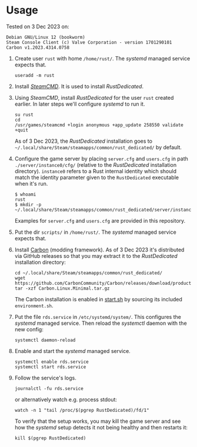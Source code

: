 # Usage

Tested on 3 Dec 2023 on:

```
Debian GNU/Linux 12 (bookworm)
Steam Console Client (c) Valve Corporation - version 1701290101
Carbon v1.2023.4314.0758
```

1. Create user `rust` with home `/home/rust/`. The _systemd_ managed service
   expects that.

   ```
   useradd -m rust
   ```

2. Install [_SteamCMD_](https://developer.valvesoftware.com/wiki/SteamCMD).
   It is used to install _RustDedicated_.

3. Using _SteamCMD_, install _RustDedicated_ for the user `rust` created earlier.
   In later steps we'll configure _systemd_ to run it.

   ```
   su rust
   cd
   /usr/games/steamcmd +login anonymous +app_update 258550 validate +quit
   ```

   As of 3 Dec 2023, the _RustDedicated_ installation goes to
   `~/.local/share/Steam/steamapps/common/rust_dedicated/` by default.

4. Configure the game server by placing `server.cfg` and `users.cfg` in path
   `./server/instance0/cfg/` (relative to the _RustDedicated_ installation
   directory). `instance0` refers to a Rust internal identity which should match
   the identity parameter given to the `RustDedicated` executable when it's run.

   ```
   $ whoami
   rust
   $ mkdir -p ~/.local/share/Steam/steamapps/common/rust_dedicated/server/instance0/cfg
   ```

   Examples for `server.cfg` and `users.cfg` are provided in this repository.

5. Put the dir `scripts/` in `/home/rust/`. The _systemd_ managed service
   expects that.

6. Install [Carbon](https://carbonmod.gg/) (modding framework). As of 3 Dec 2023
   it's distributed via GitHub releases so that you may extract it to the
   _RustDedicated_ installation directory:

   ```
   cd ~/.local/share/Steam/steamapps/common/rust_dedicated/
   wget https://github.com/CarbonCommunity/Carbon/releases/download/production_build/Carbon.Linux.Minimal.tar.gz
   tar -xzf Carbon.Linux.Minimal.tar.gz
   ```

   The Carbon installation is enabled in [start.sh](./scripts/start.sh) by
   sourcing its included `environment.sh`.

7. Put the file `rds.service` in `/etc/systemd/system/`. This configures the
   _systemd_ managed service. Then reload the _systemctl_ daemon with the new
   config:

   ```
   systemctl daemon-reload
   ```

8. Enable and start the _systemd_ managed service.

   ```
   systemctl enable rds.service
   systemctl start rds.service
   ```

9. Follow the service's logs.

   ```
   journalctl -fu rds.service
   ```

   or alternatively watch e.g. process stdout:

   ```
   watch -n 1 "tail /proc/$(pgrep RustDedicated)/fd/1"
   ```

   To verify that the setup works, you may kill the game server and see how
   the _systemd_ setup detects it not being healthy and then restarts it:

   ```
   kill $(pgrep RustDedicated)
   ```
